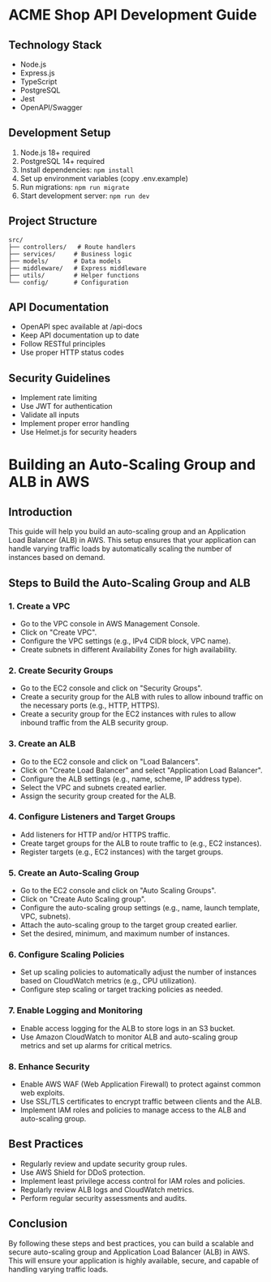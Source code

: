 # ACME Shop API Development Guide

## Technology Stack
- Node.js
- Express.js
- TypeScript
- PostgreSQL
- Jest
- OpenAPI/Swagger

## Development Setup
1. Node.js 18+ required
2. PostgreSQL 14+ required
3. Install dependencies: `npm install`
4. Set up environment variables (copy .env.example)
5. Run migrations: `npm run migrate`
6. Start development server: `npm run dev`

## Project Structure
```
src/
├── controllers/   # Route handlers
├── services/     # Business logic
├── models/       # Data models
├── middleware/   # Express middleware
├── utils/        # Helper functions
└── config/       # Configuration
```

## API Documentation
- OpenAPI spec available at /api-docs
- Keep API documentation up to date
- Follow RESTful principles
- Use proper HTTP status codes

## Security Guidelines
- Implement rate limiting
- Use JWT for authentication
- Validate all inputs
- Implement proper error handling
- Use Helmet.js for security headers

# Building an Auto-Scaling Group and ALB in AWS

## Introduction
This guide will help you build an auto-scaling group and an Application Load Balancer (ALB) in AWS. This setup ensures that your application can handle varying traffic loads by automatically scaling the number of instances based on demand.

## Steps to Build the Auto-Scaling Group and ALB

### 1. Create a VPC
- Go to the VPC console in AWS Management Console.
- Click on "Create VPC".
- Configure the VPC settings (e.g., IPv4 CIDR block, VPC name).
- Create subnets in different Availability Zones for high availability.

### 2. Create Security Groups
- Go to the EC2 console and click on "Security Groups".
- Create a security group for the ALB with rules to allow inbound traffic on the necessary ports (e.g., HTTP, HTTPS).
- Create a security group for the EC2 instances with rules to allow inbound traffic from the ALB security group.

### 3. Create an ALB
- Go to the EC2 console and click on "Load Balancers".
- Click on "Create Load Balancer" and select "Application Load Balancer".
- Configure the ALB settings (e.g., name, scheme, IP address type).
- Select the VPC and subnets created earlier.
- Assign the security group created for the ALB.

### 4. Configure Listeners and Target Groups
- Add listeners for HTTP and/or HTTPS traffic.
- Create target groups for the ALB to route traffic to (e.g., EC2 instances).
- Register targets (e.g., EC2 instances) with the target groups.

### 5. Create an Auto-Scaling Group
- Go to the EC2 console and click on "Auto Scaling Groups".
- Click on "Create Auto Scaling group".
- Configure the auto-scaling group settings (e.g., name, launch template, VPC, subnets).
- Attach the auto-scaling group to the target group created earlier.
- Set the desired, minimum, and maximum number of instances.

### 6. Configure Scaling Policies
- Set up scaling policies to automatically adjust the number of instances based on CloudWatch metrics (e.g., CPU utilization).
- Configure step scaling or target tracking policies as needed.

### 7. Enable Logging and Monitoring
- Enable access logging for the ALB to store logs in an S3 bucket.
- Use Amazon CloudWatch to monitor ALB and auto-scaling group metrics and set up alarms for critical metrics.

### 8. Enhance Security
- Enable AWS WAF (Web Application Firewall) to protect against common web exploits.
- Use SSL/TLS certificates to encrypt traffic between clients and the ALB.
- Implement IAM roles and policies to manage access to the ALB and auto-scaling group.

## Best Practices
- Regularly review and update security group rules.
- Use AWS Shield for DDoS protection.
- Implement least privilege access control for IAM roles and policies.
- Regularly review ALB logs and CloudWatch metrics.
- Perform regular security assessments and audits.

## Conclusion
By following these steps and best practices, you can build a scalable and secure auto-scaling group and Application Load Balancer (ALB) in AWS. This will ensure your application is highly available, secure, and capable of handling varying traffic loads.